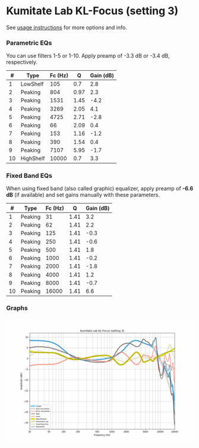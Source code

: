 # Kumitate Lab KL-Focus (setting 3)
See [usage instructions](https://github.com/jaakkopasanen/AutoEq#usage) for more options and info.

### Parametric EQs
You can use filters 1-5 or 1-10. Apply preamp of -3.3 dB or -3.4 dB, respectively.

|   # | Type      |   Fc (Hz) |    Q |   Gain (dB) |
|-----|-----------|-----------|------|-------------|
|   1 | LowShelf  |       105 | 0.7  |         2.8 |
|   2 | Peaking   |       804 | 0.97 |         2.3 |
|   3 | Peaking   |      1531 | 1.45 |        -4.2 |
|   4 | Peaking   |      3269 | 2.05 |         4.1 |
|   5 | Peaking   |      4725 | 2.71 |        -2.8 |
|   6 | Peaking   |        66 | 2.09 |         0.4 |
|   7 | Peaking   |       153 | 1.16 |        -1.2 |
|   8 | Peaking   |       390 | 1.54 |         0.4 |
|   9 | Peaking   |      7107 | 5.95 |        -1.7 |
|  10 | HighShelf |     10000 | 0.7  |         3.3 |

### Fixed Band EQs
When using fixed band (also called graphic) equalizer, apply preamp of **-6.6 dB** (if available) and set gains manually with these parameters.

|   # | Type    |   Fc (Hz) |    Q |   Gain (dB) |
|-----|---------|-----------|------|-------------|
|   1 | Peaking |        31 | 1.41 |         3.2 |
|   2 | Peaking |        62 | 1.41 |         2.2 |
|   3 | Peaking |       125 | 1.41 |        -0.3 |
|   4 | Peaking |       250 | 1.41 |        -0.6 |
|   5 | Peaking |       500 | 1.41 |         1.8 |
|   6 | Peaking |      1000 | 1.41 |        -0.2 |
|   7 | Peaking |      2000 | 1.41 |        -1.8 |
|   8 | Peaking |      4000 | 1.41 |         1.2 |
|   9 | Peaking |      8000 | 1.41 |        -0.7 |
|  10 | Peaking |     16000 | 1.41 |         6.6 |

### Graphs
![](./Kumitate%20Lab%20KL-Focus%20(setting%203).png)

